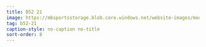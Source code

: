 ```yaml
---
title: B52 21
image: https://mbsportsstorage.blob.core.windows.net/website-images/model-gallery/2018/b21/2018-b21-08.jpg
tag: b52-21
caption-style: no-caption no-title
sort-order: 8
---
```

